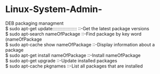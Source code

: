 # Linux-System-Admin-
DEB packaging managment             
$ sudo apt-get update:::::::::::::::::::                                             ::-Get the latest package versions          
$ sudo apt-search nameOfPackage           ::-Find package by key word (nameOfPackage                 
$ sudo apt-cache show nameOfPackage       ::-Display information about a package               
$ sudo apt-get install nameOfPackage      ::-Install nameOfPackage               
$ sudo apt-get upgrade                    ::-Update installed packages             
$ sudo apt-cache pkgnames                 ::-List all packages that are installed                
